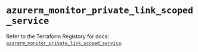 # `azurerm_monitor_private_link_scoped_service`

Refer to the Terraform Registory for docs: [`azurerm_monitor_private_link_scoped_service`](https://www.terraform.io/docs/providers/azurerm/r/monitor_private_link_scoped_service).
